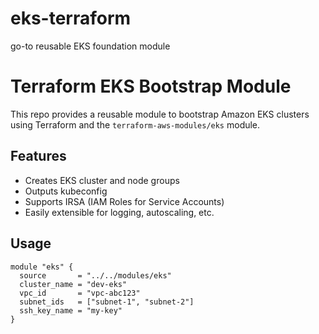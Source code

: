 # eks-terraform
go-to reusable EKS foundation module

# Terraform EKS Bootstrap Module

This repo provides a reusable module to bootstrap Amazon EKS clusters using Terraform and the `terraform-aws-modules/eks` module.

## Features

- Creates EKS cluster and node groups
- Outputs kubeconfig
- Supports IRSA (IAM Roles for Service Accounts)
- Easily extensible for logging, autoscaling, etc.

## Usage

```hcl
module "eks" {
  source       = "../../modules/eks"
  cluster_name = "dev-eks"
  vpc_id       = "vpc-abc123"
  subnet_ids   = ["subnet-1", "subnet-2"]
  ssh_key_name = "my-key"
}
